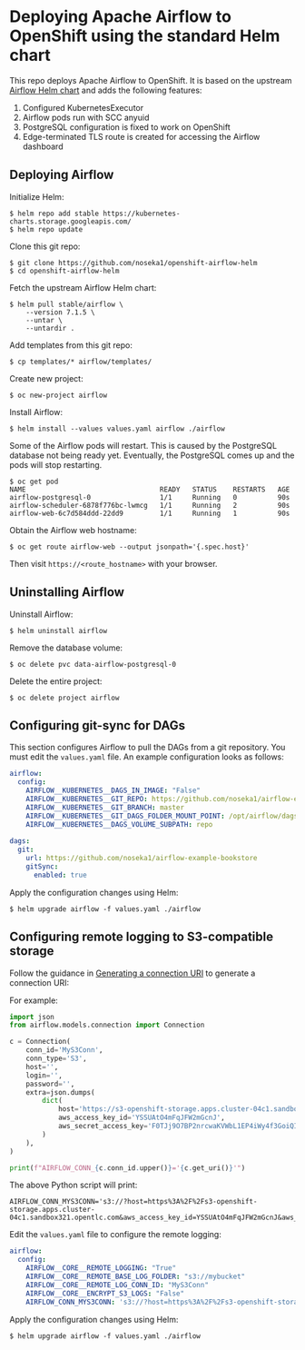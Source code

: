 # Deploying Apache Airflow to OpenShift using the standard Helm chart

This repo deploys Apache Airflow to OpenShift. It is based on the upstream [Airflow Helm chart](https://github.com/helm/charts/tree/master/stable/airflow) and adds the following features:

1. Configured KubernetesExecutor
2. Airflow pods run with SCC anyuid
3. PostgreSQL configuration is fixed to work on OpenShift
4. Edge-terminated TLS route is created for accessing the Airflow dashboard

## Deploying Airflow

Initialize Helm:

```
$ helm repo add stable https://kubernetes-charts.storage.googleapis.com/
$ helm repo update
```

Clone this git repo:

```
$ git clone https://github.com/noseka1/openshift-airflow-helm
$ cd openshift-airflow-helm
```

Fetch the upstream Airflow Helm chart:

```
$ helm pull stable/airflow \
    --version 7.1.5 \
    --untar \
    --untardir .
```

Add templates from this git repo:

```
$ cp templates/* airflow/templates/
```

Create new project:

```
$ oc new-project airflow
```

Install Airflow:

```
$ helm install --values values.yaml airflow ./airflow
```

Some of the Airflow pods will restart. This is caused by the PostgreSQL database not being ready yet. Eventually, the PostgreSQL comes up and the pods will stop restarting.

```
$ oc get pod
NAME                                 READY   STATUS    RESTARTS   AGE
airflow-postgresql-0                 1/1     Running   0          90s
airflow-scheduler-6878f776bc-lwmcg   1/1     Running   2          90s
airflow-web-6c7d584ddd-22dd9         1/1     Running   1          90s
```

Obtain the Airflow web hostname:
```
$ oc get route airflow-web --output jsonpath='{.spec.host}'
```

Then visit `https://<route_hostname>` with your browser.

## Uninstalling Airflow

Uninstall Airflow:

```
$ helm uninstall airflow
```

Remove the database volume:

```
$ oc delete pvc data-airflow-postgresql-0
```

Delete the entire project:

```
$ oc delete project airflow
```

## Configuring git-sync for DAGs

This section configures Airflow to pull the DAGs from a git repository. You must edit the `values.yaml` file. An example configuration looks as follows:

```yaml
airflow:
  config:
    AIRFLOW__KUBERNETES__DAGS_IN_IMAGE: "False"
    AIRFLOW__KUBERNETES__GIT_REPO: https://github.com/noseka1/airflow-example-bookstore
    AIRFLOW__KUBERNETES__GIT_BRANCH: master
    AIRFLOW__KUBERNETES__GIT_DAGS_FOLDER_MOUNT_POINT: /opt/airflow/dags
    AIRFLOW__KUBERNETES__DAGS_VOLUME_SUBPATH: repo
    
dags:
  git:
    url: https://github.com/noseka1/airflow-example-bookstore
    gitSync:
      enabled: true
```

Apply the configuration changes using Helm:

```
$ helm upgrade airflow -f values.yaml ./airflow
```

## Configuring remote logging to S3-compatible storage

Follow the guidance in [Generating a connection URI](https://airflow.apache.org/docs/stable/howto/connection/index.html#generating-a-connection-uri) to generate a connection URI:

For example:
```python
import json
from airflow.models.connection import Connection

c = Connection(
    conn_id='MyS3Conn',
    conn_type='S3',
    host='',
    login='',
    password='',
    extra=json.dumps(
        dict(
            host='https://s3-openshift-storage.apps.cluster-04c1.sandbox321.opentlc.com',
            aws_access_key_id='YSSUAtO4mFqJFW2mGcnJ',
            aws_secret_access_key='F0TJj9O7BP2nrcwaKVWbL1EP4iWy4f3GoiQIt+eM'
        )
    ),
)

print(f"AIRFLOW_CONN_{c.conn_id.upper()}='{c.get_uri()}'")
```
The above Python script will print:

```
AIRFLOW_CONN_MYS3CONN='s3://?host=https%3A%2F%2Fs3-openshift-storage.apps.cluster-04c1.sandbox321.opentlc.com&aws_access_key_id=YSSUAtO4mFqJFW2mGcnJ&aws_secret_access_key=F0TJj9O7BP2nrcwaKVWbL1EP4iWy4f3GoiQIt%2BeM'
```

Edit the `values.yaml` file to configure the remote logging:

```yaml
airflow:
  config:
    AIRFLOW__CORE__REMOTE_LOGGING: "True"
    AIRFLOW__CORE__REMOTE_BASE_LOG_FOLDER: "s3://mybucket"
    AIRFLOW__CORE__REMOTE_LOG_CONN_ID: "MyS3Conn"
    AIRFLOW__CORE__ENCRYPT_S3_LOGS: "False"
    AIRFLOW_CONN_MYS3CONN: 's3://?host=https%3A%2F%2Fs3-openshift-storage.apps.cluster-04c1.sandbox321.opentlc.com&aws_access_key_id=YSSUAtO4mFqJFW2mGcnJ&aws_secret_access_key=F0TJj9O7BP2nrcwaKVWbL1EP4iWy4f3GoiQIt%2BeM'
```

Apply the configuration changes using Helm:

```
$ helm upgrade airflow -f values.yaml ./airflow
```
